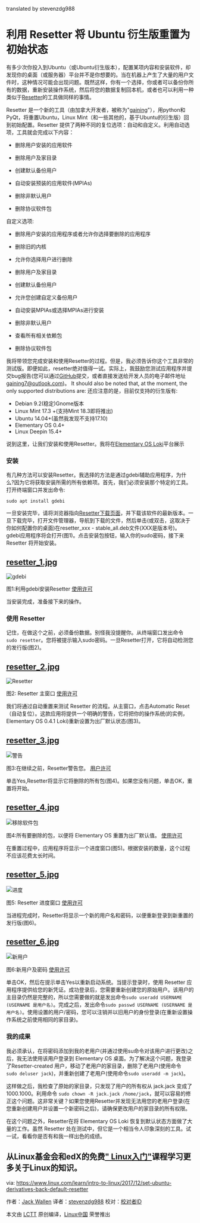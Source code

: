 translated by stevenzdg988

利用 Resetter 将 Ubuntu 衍生版重置为初始状态
======
有多少次你投入到Ubuntu（或Ubuntu衍生版本），配置某项内容和安装软件，却发现你的桌面（或服务器）平台并不是你想要的。当在机器上产生了大量的用户文件时，这种情况可能会出现问题。既然这样，你有一个选择，你或者可以备份你所有的数据，重新安装操作系统，然后将您的数据复制回本机，或者也可以利用一种类似于[Resetter][1]的工具做同样的事情。

Resetter 是一个新的工具（由加拿大开发者，被称为"[gaining][2]"），用python和PyQt，将重置Ubuntu，Linux Mint（和一些其他的，基于Ubuntu的衍生版）回到初始配置。Resetter 提供了两种不同的复位选项：自动和自定义。利用自动选项，工具就会完成以下内容：
  * 删除用户安装的应用软件

  * 删除用户及家目录

  * 创建默认备份用户

  * 自动安装预装的应用软件(MPIAs) 

  * 删除非默认用户

  * 删除协议软件包

自定义选项:

 * 删除用户安装的应用程序或者允许你选择要删除的应用程序

 * 删除旧的内核

 * 允许你选择用户进行删除

 * 删除用户及家目录

 * 创建默认备份用户

 * 允许您创建自定义备份用户

 * 自动安装MPIAs或选择MPIAs进行安装

 * 删除非默认用户

 * 查看所有相关依赖包

 * 删除协议软件包

我将带领您完成安装和使用Resetter的过程。但是，我必须告诉你这个工具非常的测试版。即便如此，resetter绝对值得一试。实际上，我鼓励您测试应用程序并提交bug报告(您可以通过[GitHub][3]提交，或者直接发送给开发人员的电子邮件地址[gaining7@outlook.com][4])。
It should also be noted that, at the moment, the only supported distributions are:
还应注意的是，目前仅支持的衍生版有:
  * Debian 9.2(稳定)Gnome版本
  * Linux Mint 17.3 +(支持Mint 18.3即将推出)
  * Ubuntu 14.04+(虽然我发现不支持17.10)
  * Elementary OS 0.4+
  * Linux Deepin 15.4+

说到这里，让我们安装和使用Resetter。我将在[Elementary OS Loki][5]平台展示
### 安装

有几种方法可以安装Resetter。我选择的方法是通过gdebi辅助应用程序，为什么?因为它将获取安装所需的所有依赖项。首先，我们必须安装那个特定的工具。打开终端窗口并发出命令:
```
sudo apt install gdebi
```
一旦安装完毕，请将浏览器指向[Resetter下载页面][6]，并下载该软件的最新版本。一旦下载完毕，打开文件管理器，导航到下载的文件，然后单击(或双击，这取决于你如何配置你的桌面)在resetter_xxx - stable_all.deb文件(XXX是版本号)。gdebi应用程序将会打开(图1)。点击安装包按钮，输入你的sudo密码，接下来 Resetter 将开始安装。
## [resetter_1.jpg][7]

![gdebi][8]

图1:利用gdebi安装Resetter
[使用许可][9]

当安装完成，准备接下来的操作。
### 使用 Resetter

记住，在做这个之前，必须备份数据。别怪我没提醒你。从终端窗口发出命令```sudo resetter```。您将被提示输入sudo密码。一旦Resetter打开，它将自动检测您的发行版(图2)。
## [resetter_2.jpg][10]

![Resetter][11]

图2: Resetter 主窗口
[使用许可][9]

我们将通过自动重置来测试 Resetter 的流程。从主窗口，点击Automatic Reset（自动复位）。这款应用将提供一个明确的警告，它将把你的操作系统(的实例，Elementary OS 0.4.1 Loki)重新设置为出厂默认状态(图3)。
## [resetter_3.jpg][12]

![警告][13]

图3:在继续之前，Resetter警告您。 
[用户许可][9]

单击Yes,Resetter将显示它将删除的所有包(图4)。如果您没有问题，单击OK，重置将开始。
## [resetter_4.jpg][14]

![移除软件包][15]

图4:所有要删除的包，以便将 Elementary OS 重置为出厂默认值。
[使用许可][9]

在重置过程中，应用程序将显示一个进度窗口(图5)。根据安装的数量，这个过程不应该花费太长时间。
## [resetter_5.jpg][16]

![进度][17]

图5: Resetter 进度窗口
[使用许可][9]

当进程完成时，Resetter将显示一个新的用户名和密码，以便重新登录到新重置的发行版(图6)。
## [resetter_6.jpg][18]

![新用户][19]

图6:新用户及密码
[使用许可][9]

单击OK，然后在提示单击Yes以重新启动系统。当提示登录时，使用 Resetter 应用程序提供给您的新凭证。成功登录后，您需要重新创建您的原始用户。该用户的主目录仍然是完整的，所以您需要做的就是发出命令```sudo useradd USERNAME (USERNAME 是用户名)```。完成之后，发出命令```sudo passwd USERNAME (USERNAME 是用户名)```。使用设置的用户/密码，您可以注销并以旧用户的身份登录(在重新设置操作系统之前使用相同的家目录)。
### 我的成果

我必须承认，在将密码添加到我的老用户(并通过使用su命令对该用户进行更改)之后，我无法使用该用户登录到 Elementary OS 桌面。为了解决这个问题，我登录了Resetter-created 用户，移动了老用户的家目录，删除了老用户(使用命令``` sudo deluser jack```)，并重新创建了老用户(使用命令```sudo useradd -m jack```)。

这样做之后，我检查了原始的家目录，只发现了用户的所有权从 jack.jack 变成了 1000.1000。利用命令 ```sudo chown -R jack.jack /home/jack```，就可以容易的修正这个问题。这非常关键？如果您使用Resetter并发现无法用您的老用户登录(在您重新创建用户并设置一个新密码之后)，请确保更改用户的家目录的所有权限。

在这个问题之外，Resetter在将 Elementary OS Loki 恢复到默认状态方面做了大量的工作。虽然 Resetter 处在测试中，但它是一个相当令人印象深刻的工具。试一试，看看你是否有和我一样出色的成绩。

从Linux基金会和edX的免费[" Linux入门"][20]课程学习更多关于Linux的知识。
--------------------------------------------------------------------------------

via: https://www.linux.com/learn/intro-to-linux/2017/12/set-ubuntu-derivatives-back-default-resetter

作者：[Jack Wallen][a]
译者：[stevenzdg988](https://github.com/stevenzdg988)
校对：[校对者ID](https://github.com/校对者ID)

本文由 [LCTT](https://github.com/LCTT/TranslateProject) 原创编译，[Linux中国](https://linux.cn/) 荣誉推出

[a]:https://www.linux.com/users/jlwallen
[1]:https://github.com/gaining/Resetter
[2]:https://github.com/gaining
[3]:https://github.com
[4]:mailto:gaining7@outlook.com
[5]:https://elementary.io/
[6]:https://github.com/gaining/Resetter/releases/tag/v1.1.3-stable
[7]:/files/images/resetter1jpg-0
[8]:https://www.linux.com/sites/lcom/files/styles/rendered_file/public/resetter_1_0.jpg?itok=3c_qrApr (gdebi)
[9]:/licenses/category/used-permission
[10]:/files/images/resetter2jpg
[11]:https://www.linux.com/sites/lcom/files/styles/rendered_file/public/resetter_2.jpg?itok=bmawiCYJ (Resetter)
[12]:/files/images/resetter3jpg
[13]:https://www.linux.com/sites/lcom/files/styles/rendered_file/public/resetter_3.jpg?itok=2wlbC3Ue (warning)
[14]:/files/images/resetter4jpg-1
[15]:https://www.linux.com/sites/lcom/files/styles/rendered_file/public/resetter_4_1.jpg?itok=f2I3noDM (remove packages)
[16]:/files/images/resetter5jpg
[17]:https://www.linux.com/sites/lcom/files/styles/rendered_file/public/resetter_5.jpg?itok=3FYs5_2S (progress)
[18]:/files/images/resetter6jpg
[19]:https://www.linux.com/sites/lcom/files/styles/rendered_file/public/resetter_6.jpg?itok=R9SVZgF1 (new username)
[20]:https://training.linuxfoundation.org/linux-courses/system-administration-training/introduction-to-linux
